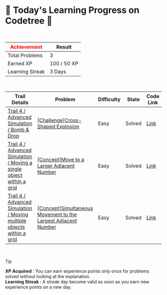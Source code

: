 # 🌲 Today's Learning Progress on Codetree 🌲

<br />

| <span style="color:red;display:block;text-align:center;"> **Achievement**</span> | Result |
|---|---|
|Total Problems| 3 |
| Earned XP | 100 / 50 XP |
| Learning Streak | 3 Days |

<br />

|Trail Details|Problem|Difficulty|State|Code Link|
|---|---|---|---|---|
|[Trail 4 / Advanced Simulation / Bomb & Drop](https://www.codetree.ai/trail-info/intermediate-low/)|[[Challenge]Cross-Shaped Explosion](https://www.codetree.ai/trails/complete/curated-cards/challenge-cross-shape-bomb/)|Easy|Solved|[Link](https://github.com/ChoYSPRO/codeTree/blob/main/250217/%EC%8B%AD%EC%9E%90%20%EB%AA%A8%EC%96%91%20%ED%8F%AD%EB%B0%9C/cross-shape-bomb.java)|
|[Trail 4 / Advanced Simulation / Moving a single object within a grid](https://www.codetree.ai/trail-info/intermediate-low/)|[[Concept]Move to a Larger Adjacent Number](https://www.codetree.ai/trails/complete/curated-cards/intro-move-to-larger-adjacent-cell/)|Easy|Solved|[Link](https://github.com/ChoYSPRO/codeTree/blob/main/250217/%EC%88%AB%EC%9E%90%EA%B0%80%20%EB%8D%94%20%ED%81%B0%20%EC%9D%B8%EC%A0%91%ED%95%9C%20%EA%B3%B3%EC%9C%BC%EB%A1%9C%20%EC%9D%B4%EB%8F%99/move-to-larger-adjacent-cell.java)|
|[Trail 4 / Advanced Simulation / Moving multiple objects within a grid](https://www.codetree.ai/trail-info/intermediate-low/)|[[Concept]Simultaneous Movement to the Largest Adjacent Number](https://www.codetree.ai/trails/complete/curated-cards/intro-move-to-max-adjacent-cell-simultaneously/)|Easy|Solved|[Link](https://github.com/ChoYSPRO/codeTree/blob/main/250217/%EC%88%AB%EC%9E%90%EA%B0%80%20%EA%B0%80%EC%9E%A5%20%ED%81%B0%20%EC%9D%B8%EC%A0%91%ED%95%9C%20%EA%B3%B3%EC%9C%BC%EB%A1%9C%20%EB%8F%99%EC%8B%9C%EC%97%90%20%EC%9D%B4%EB%8F%99/move-to-max-adjacent-cell-simultaneously.java)|


<br />

> [!TIP]
> **XP Acquired** : You can earn experience points only once for problems solved without looking at the explanation.  
> **Learning Streak** : A streak day become valid as soon as you earn new experience points on a new day.

